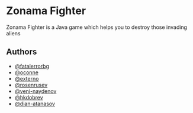 Zonama Fighter
==============

Zonama Fighter is a Java game which helps you to destroy those invading aliens


Authors
-------

- [@fatalerrorbg](https://github.com/fatalerrorbg)
- [@oconne](https://github.com/Oconne/)
- [@externo](https://github.com/externo)
- [@rosenrusev](https://github.com/rosenrusev)
- [@veni-naydenov](https://github.com/Veni-Naydenov)
- [@hkdobrev](https://github.com/hkdobrev)
- [@dian-atanasov](https://github.com/dian-atanasov)
